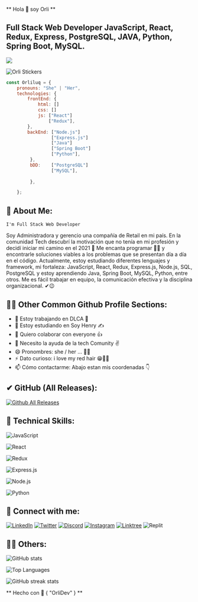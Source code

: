 ** Hola 👋 soy Orli **

## Full Stack Web Developer JavaScript, React, Redux, Express, PostgreSQL, JAVA, Python, Spring Boot, MySQL.



![](https://komarev.com/ghpvc/?username=orliluq&color=blue)


![Orli Stickers](https://user-images.githubusercontent.com/122529721/224508198-d3ea3c52-7bee-4790-a50f-876a8fa5288f.png)


```javascript
const Orliluq = {
    pronouns: "She" | "Her",
    technologies: {
        frontEnd: {
            html: []
            css: []
            js: ["React"]
                ["Redux"],
        },
        backEnd: ["Node.js"]
                 ["Express.js"]
                 ["Java"]
                 ["Spring Boot"] 
                 ["Python"],
         },
         bDD:    ["PostgreSQL"]
                 ["MySQL"],
                      
         },

    };
```

## 🚀 About Me:
    I'm Full Stack Web Developer
  Soy Administradora y gerencio una compañía de Retail en mi país. En la comunidad Tech descubrí la motivación que no tenía 
en mi profesión y decidí iniciar mi camino en el 2021 🤞 Me encanta programar 👩‍💻 y encontrarle soluciones viables a 
los problemas que se presentan día a día en el código.
Actualmente, estoy estudiando diferentes lenguajes y framework, mi fortaleza: JavaScript, React, Redux, Express.js, Node.js, SQL, PostgreSQL y estoy
aprendiendo Java, Spring Boot, MySQL, Python, entre otros. Me es fácil trabajar en equipo, la comunicación efectiva y la disciplina 
organizacional. ✔😉


## 🧙‍♀️ Other  Common  Github  Profile  Sections:

- 🔭 Estoy trabajando en DLCA 💼 
- 🌱 Estoy estudiando en Soy Henry ✍ 
- 👯 Quiero colaborar con everyone 👍 
- 🤔 Necesito la ayuda de la tech Comunity ✌ 
- 😄 Pronombres: she / her ... 🧙‍♀️ 
- ⚡ Dato curioso: i love my red hair 😁👩‍🦰 
- 📫 Cómo contactarme: Abajo estan mis coordenadas 👇



## ✔ GitHub (All Releases):

[![Github  All  Releases](https://img.shields.io/github/downloads/atom/atom/total.svg?style=flat)]()


  
## 💼 Technical Skills:

![JavaScript](https://img.shields.io/badge/javascript-%23323330.svg?style=for-the-badge&logo=javascript&logoColor=%23F7DF1E)

![React](https://img.shields.io/badge/React-20232A?style=for-the-badge&logo=react&logoColor=61DAFB)

![Redux](https://img.shields.io/badge/Redux-593D88?style=for-the-badge&logo=redux&logoColor=white)

![Express.js](https://img.shields.io/badge/Express.js-000000?style=for-the-badge&logo=express&logoColor=white)

![Node.js](https://img.shields.io/badge/Node.js-339933?style=for-the-badge&logo=nodedotjs&logoColor=white)

![Python](https://img.shields.io/badge/Python-FFD43B?style=for-the-badge&logo=python&logoColor=blue)




## 🤝 Connect with me:

[![LinkedIn](https://img.shields.io/badge/linkedin-%230077B5.svg?style=for-the-badge&logo=linkedin&logoColor=white)](https://www.linkedin.com/in/orlibetdungonzalez)
[![Twitter](https://img.shields.io/badge/Twitter-%231DA1F2.svg?style=for-the-badge&logo=Twitter&logoColor=white)](https://twitter.com/orlidun)
[![Discord](https://img.shields.io/badge/Discord-%235865F2.svg?style=for-the-badge&logo=discord&logoColor=white)](https://discordapp.com/users/Orli#4493)
[![Instagram](https://img.shields.io/badge/Instagram-%23E4405F.svg?style=for-the-badge&logo=Instagram&logoColor=white)](https://instagram.com/orlidevs)
[![Linktree](https://img.shields.io/badge/linktree-1de9b6?style=for-the-badge&logo=linktree&logoColor=white)](https://linktr.ee/orlidevs)
![Replit](https://img.shields.io/badge/replit-667881?style=for-the-badge&logo=replit&logoColor=white)


## 👩‍💻 Others:

![GitHub stats](https://github-readme-stats.vercel.app/api?username=orliluq&show_icons=true)

![Top Languages](https://github-readme-stats.vercel.app/api/top-langs/?username=orliluq&layout=compact)

![GitHub streak stats](https://github-readme-streak-stats.herokuapp.com?user=orliluq&theme=dark&background=000000)



** Hecho con 💜 { "OrliDev" } **
